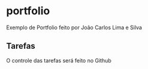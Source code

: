 # portfolio
Exemplo de Portfolio feito por João Carlos Lima e Silva 

## Tarefas 

O controle das tarefas será feito no Github